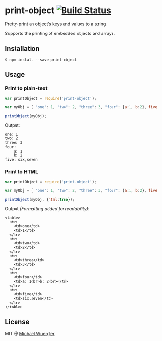 # print-object [![Build Status](https://travis-ci.org/radiovisual/print-object.svg)](https://travis-ci.org/radiovisual/print-object)
Pretty-print an object's keys and values to a string

Supports the printing of embedded objects and arrays. 

## Installation
```
$ npm install --save print-object
```

## Usage

### Print to plain-text
```js
var printObject = require('print-object');

var myObj = { "one": 1, "two": 2, "three": 3, "four": {a:1, b:2}, five: ["six", "seven"]  };

printObject(myObj);
```

Output:
```
one: 1
two: 2
three: 3
four: 
    a: 1
    b: 2
five: six,seven
```

### Print to HTML

```js
var printObject = require('print-object');

var myObj = { "one": 1, "two": 2, "three": 3, "four": {a:1, b:2}, five: ["six", "seven"]  };

printObject(myObj, {html:true});
```

Output *(Formatting added for readability)*:
```
<table>
  <tr>
    <td>one</td>
    <td>1</td>
  </tr>
  <tr>
    <td>two</td>
    <td>2</td>
  </tr>
  <tr>
    <td>three</td>
    <td>3</td>
  </tr>
  <tr>
    <td>four</td>
    <td>a: 1<br>b: 2<br></td>
  </tr>
  <tr>
    <td>five</td>
    <td>six,seven</td>
  </tr>
</table>
```


## License 

MIT @ [Michael Wuergler](http://numetriclabs.com)


 
 